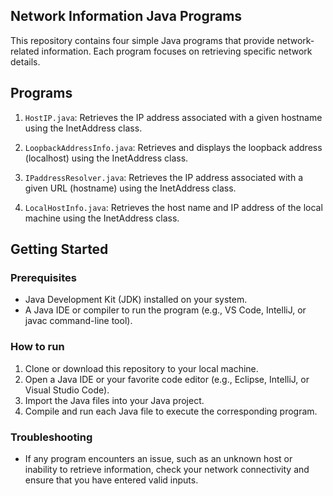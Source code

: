 ## Network Information Java Programs

This repository contains four simple Java programs that provide network-related information. Each program focuses on retrieving specific network details.

## Programs

1. `HostIP.java`: Retrieves the IP address associated with a given hostname using the InetAddress class.

1. `LoopbackAddressInfo.java`: Retrieves and displays the loopback address (localhost) using the InetAddress class.

2. `IPaddressResolver.java`: Retrieves the IP address associated with a given URL (hostname) using the InetAddress class.

3. `LocalHostInfo.java`: Retrieves the host name and IP address of the local machine using the InetAddress class.

## Getting Started

### Prerequisites

- Java Development Kit (JDK) installed on your system.
- A Java IDE or compiler to run the program (e.g., VS Code,  IntelliJ, or javac command-line tool).


### How to run

1. Clone or download this repository to your local machine.
1. Open a Java IDE or your favorite code editor (e.g., Eclipse, IntelliJ, or Visual Studio Code).
1. Import the Java files into your Java project.
1. Compile and run each Java file to execute the corresponding program.


### Troubleshooting

- If any program encounters an issue, such as an unknown host or inability to retrieve information, check your network connectivity and ensure that you have entered valid inputs.


